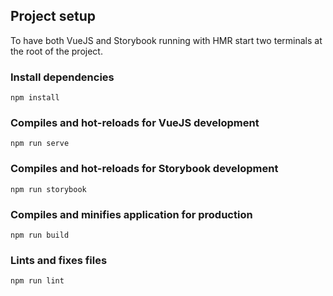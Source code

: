 ## Project setup

To have both VueJS and Storybook running with HMR start two terminals at the root of the project.

### Install dependencies

```
npm install
```

### Compiles and hot-reloads for VueJS development

```
npm run serve
```

### Compiles and hot-reloads for Storybook development

```
npm run storybook
```

### Compiles and minifies application for production

```
npm run build
```

### Lints and fixes files

```
npm run lint
```
